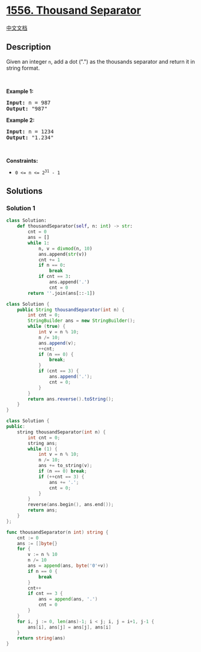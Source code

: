 # [1556. Thousand Separator](https://leetcode.com/problems/thousand-separator)

[中文文档](/solution/1500-1599/1556.Thousand%20Separator/README.md)

<!-- tags:String -->

<!-- difficulty:Easy -->

## Description

<p>Given an integer <code>n</code>, add a dot (&quot;.&quot;) as the thousands separator and return it in string format.</p>

<p>&nbsp;</p>
<p><strong class="example">Example 1:</strong></p>

<pre>
<strong>Input:</strong> n = 987
<strong>Output:</strong> &quot;987&quot;
</pre>

<p><strong class="example">Example 2:</strong></p>

<pre>
<strong>Input:</strong> n = 1234
<strong>Output:</strong> &quot;1.234&quot;
</pre>

<p>&nbsp;</p>
<p><strong>Constraints:</strong></p>

<ul>
	<li><code>0 &lt;= n &lt;= 2<sup>31</sup> - 1</code></li>
</ul>

## Solutions

### Solution 1

<!-- tabs:start -->

```python
class Solution:
    def thousandSeparator(self, n: int) -> str:
        cnt = 0
        ans = []
        while 1:
            n, v = divmod(n, 10)
            ans.append(str(v))
            cnt += 1
            if n == 0:
                break
            if cnt == 3:
                ans.append('.')
                cnt = 0
        return ''.join(ans[::-1])
```

```java
class Solution {
    public String thousandSeparator(int n) {
        int cnt = 0;
        StringBuilder ans = new StringBuilder();
        while (true) {
            int v = n % 10;
            n /= 10;
            ans.append(v);
            ++cnt;
            if (n == 0) {
                break;
            }
            if (cnt == 3) {
                ans.append('.');
                cnt = 0;
            }
        }
        return ans.reverse().toString();
    }
}
```

```cpp
class Solution {
public:
    string thousandSeparator(int n) {
        int cnt = 0;
        string ans;
        while (1) {
            int v = n % 10;
            n /= 10;
            ans += to_string(v);
            if (n == 0) break;
            if (++cnt == 3) {
                ans += '.';
                cnt = 0;
            }
        }
        reverse(ans.begin(), ans.end());
        return ans;
    }
};
```

```go
func thousandSeparator(n int) string {
	cnt := 0
	ans := []byte{}
	for {
		v := n % 10
		n /= 10
		ans = append(ans, byte('0'+v))
		if n == 0 {
			break
		}
		cnt++
		if cnt == 3 {
			ans = append(ans, '.')
			cnt = 0
		}
	}
	for i, j := 0, len(ans)-1; i < j; i, j = i+1, j-1 {
		ans[i], ans[j] = ans[j], ans[i]
	}
	return string(ans)
}
```

<!-- tabs:end -->

<!-- end -->
